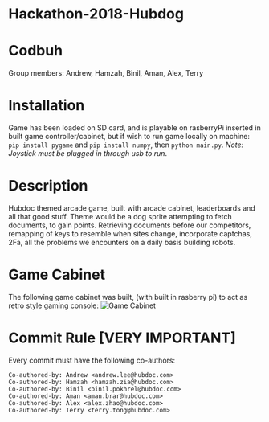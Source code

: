 # Hackathon-2018-Hubdog

# Codbuh
Group members: Andrew, Hamzah, Binil, Aman, Alex, Terry

# Installation
Game has been loaded on SD card, and is playable on rasberryPi inserted in built game controller/cabinet, but if wish to run game locally on machine: `pip install pygame` and `pip install numpy`, then `python main.py`. *Note: Joystick must be plugged in through usb to run*.

# Description
Hubdoc themed arcade game, built with arcade cabinet, leaderboards and all that good stuff. Theme would be a dog sprite attempting to fetch documents, to gain points. Retrieving documents before our competitors, remapping of keys to resemble when sites change, incorporate captchas, 2Fa, all the problems we encounters on a daily basis building robots.

# Game Cabinet
The following game cabinet was built, (with built in rasberry pi) to act as retro style gaming console:
![Game Cabinet](https://res.cloudinary.com/dsdo8bq2t/image/upload/a_auto_right,c_scale,w_2082/v1543781701/IMG_3297.jpg)

# Commit Rule [VERY IMPORTANT]

Every commit must have the following co-authors:
```
Co-authored-by: Andrew <andrew.lee@hubdoc.com>
Co-authored-by: Hamzah <hamzah.zia@hubdoc.com>
Co-authored-by: Binil <binil.pokhrel@hubdoc.com>
Co-authored-by: Aman <aman.brar@hubdoc.com>
Co-authored-by: Alex <alex.zhao@hubdoc.com>
Co-authored-by: Terry <terry.tong@hubdoc.com>
```
